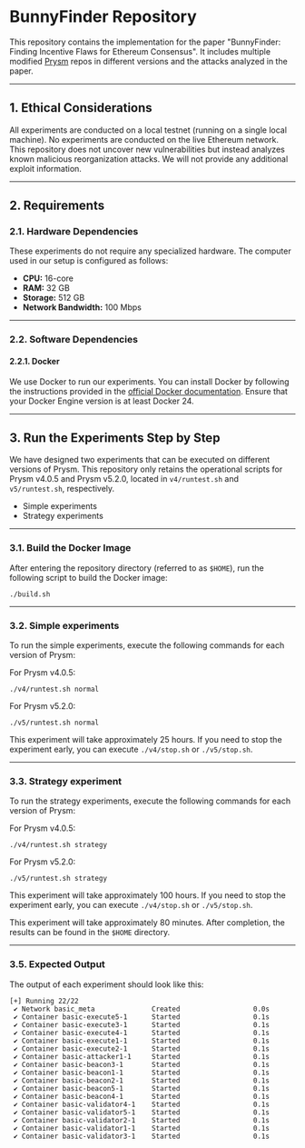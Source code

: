 # BunnyFinder Repository

This repository contains the implementation for the paper "BunnyFinder: Finding Incentive Flaws for
Ethereum Consensus". It includes multiple modified [Prysm](https://github.com/OffchainLabs/prysm) repos in different versions and the attacks analyzed in the paper.

---

## 1. Ethical Considerations

All experiments are conducted on a local testnet (running on a single local machine). No experiments are conducted on the live Ethereum network. This repository does not uncover new vulnerabilities but instead analyzes known malicious reorganization attacks. We will not provide any additional exploit information.

---

## 2. Requirements

### 2.1. Hardware Dependencies

These experiments do not require any specialized hardware. The computer used in our setup is configured as follows:

- **CPU:** 16-core
- **RAM:** 32 GB
- **Storage:** 512 GB
- **Network Bandwidth:** 100 Mbps

---

### 2.2. Software Dependencies

#### 2.2.1. Docker

We use Docker to run our experiments. You can install Docker by following the instructions provided in the [official Docker documentation](https://docs.docker.com/engine/install/). Ensure that your Docker Engine version is at least Docker 24.

---

## 3. Run the Experiments Step by Step

We have designed two experiments that can be executed on different versions of Prysm. This repository only retains the operational scripts for Prysm v4.0.5 and Prysm v5.2.0, located in `v4/runtest.sh` and `v5/runtest.sh`, respectively.

- Simple experiments
- Strategy experiments

---

### 3.1. Build the Docker Image

After entering the repository directory (referred to as `$HOME`), run the following script to build the Docker image:

```shell
./build.sh
```

---

### 3.2. Simple experiments

To run the simple experiments, execute the following commands for each version of Prysm:

For Prysm v4.0.5:

```shell
./v4/runtest.sh normal
```

For Prysm v5.2.0:

```shell
./v5/runtest.sh normal
```

This experiment will take approximately 25 hours. If you need to stop the experiment early, you can execute `./v4/stop.sh` or `./v5/stop.sh`.

---

### 3.3. Strategy experiment

To run the strategy experiments, execute the following commands for each version of Prysm:

For Prysm v4.0.5:

```shell
./v4/runtest.sh strategy
```

For Prysm v5.2.0:

```shell
./v5/runtest.sh strategy
```

This experiment will take approximately 100 hours. If you need to stop the experiment early, you can execute `./v4/stop.sh` or `./v5/stop.sh`.

This experiment will take approximately 80 minutes. After completion, the results can be found in the `$HOME` directory.

---

### 3.5. Expected Output

The output of each experiment should look like this:

```
[+] Running 22/22
 ✔ Network basic_meta              Created                  0.0s
 ✔ Container basic-execute5-1      Started                  0.1s
 ✔ Container basic-execute3-1      Started                  0.1s
 ✔ Container basic-execute4-1      Started                  0.1s
 ✔ Container basic-execute1-1      Started                  0.1s
 ✔ Container basic-execute2-1      Started                  0.1s
 ✔ Container basic-attacker1-1     Started                  0.1s
 ✔ Container basic-beacon3-1       Started                  0.1s
 ✔ Container basic-beacon1-1       Started                  0.1s
 ✔ Container basic-beacon2-1       Started                  0.1s
 ✔ Container basic-beacon5-1       Started                  0.1s
 ✔ Container basic-beacon4-1       Started                  0.1s
 ✔ Container basic-validator4-1    Started                  0.1s
 ✔ Container basic-validator5-1    Started                  0.1s
 ✔ Container basic-validator2-1    Started                  0.1s
 ✔ Container basic-validator1-1    Started                  0.1s
 ✔ Container basic-validator3-1    Started                  0.1s
```
